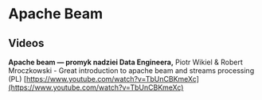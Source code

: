 # Apache Beam

## Videos

**Apache beam — promyk nadziei Data Engineera,** Piotr Wikiel & Robert Mroczkowski -  Great introduction to apache beam and streams processing \(PL\)   [https://www.youtube.com/watch?v=TbUnCBKmeXc](https://www.youtube.com/watch?v=TbUnCBKmeXc)



